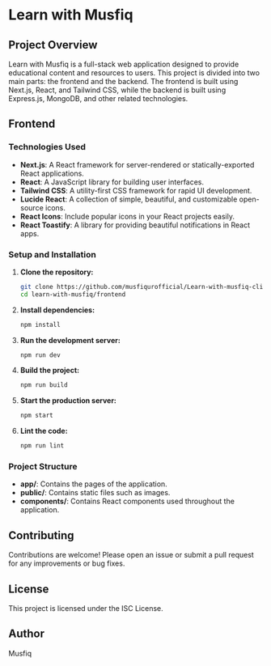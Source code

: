 # Learn with Musfiq

## Project Overview

Learn with Musfiq is a full-stack web application designed to provide educational content and resources to users. This project is divided into two main parts: the frontend and the backend. The frontend is built using Next.js, React, and Tailwind CSS, while the backend is built using Express.js, MongoDB, and other related technologies.

## Frontend

### Technologies Used

- **Next.js**: A React framework for server-rendered or statically-exported React applications.
- **React**: A JavaScript library for building user interfaces.
- **Tailwind CSS**: A utility-first CSS framework for rapid UI development.
- **Lucide React**: A collection of simple, beautiful, and customizable open-source icons.
- **React Icons**: Include popular icons in your React projects easily.
- **React Toastify**: A library for providing beautiful notifications in React apps.

### Setup and Installation

1. **Clone the repository:**

   ```bash
   git clone https://github.com/musfiqurofficial/Learn-with-musfiq-client.git
   cd learn-with-musfiq/frontend
   ```

2. **Install dependencies:**

   ```bash
   npm install
   ```

3. **Run the development server:**

   ```bash
   npm run dev
   ```

4. **Build the project:**

   ```bash
   npm run build
   ```

5. **Start the production server:**

   ```bash
   npm start
   ```

6. **Lint the code:**
   ```bash
   npm run lint
   ```

### Project Structure

- **app/**: Contains the pages of the application.
- **public/**: Contains static files such as images.
- **components/**: Contains React components used throughout the application.

## Contributing

Contributions are welcome! Please open an issue or submit a pull request for any improvements or bug fixes.

## License

This project is licensed under the ISC License.

## Author

Musfiq

```▋

```
